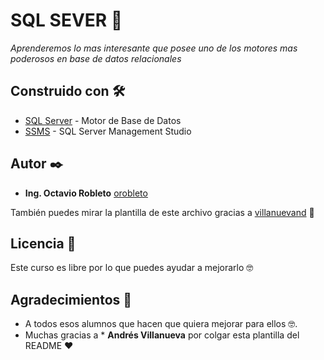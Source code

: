# SQL SEVER  🚀

_Aprenderemos lo mas interesante que posee uno de los motores mas poderosos en base de datos relacionales_

## Construido con 🛠️

* [SQL Server](https://www.microsoft.com/es-es/sql-server/sql-server-downloads) - Motor de Base de Datos
* [SSMS](https://docs.microsoft.com/en-us/sql/ssms/download-sql-server-management-studio-ssms?view=sql-server-ver15) - SQL Server Management Studio

## Autor ✒️

* **Ing. Octavio Robleto** [orobleto](https://octaviorobleto.com/)

También puedes mirar la plantilla de este archivo gracias a [villanuevand](https://github.com/villanuevand) 📢

## Licencia 📄

Este curso es libre por lo que puedes ayudar a mejorarlo 🤓

## Agradecimientos 🎁

* A todos esos alumnos que hacen que quiera mejorar para ellos 🤓.
* Muchas gracias a * **Andrés Villanueva** por colgar esta plantilla del README ❤️